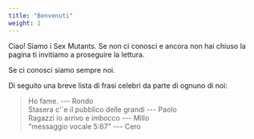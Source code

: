 ```yaml
---
title: "Benvenuti"
weight: 1
---
```


Ciao! Siamo i Sex Mutants. Se non ci conosci e ancora non hai chiuso la pagina ti invitiamo a proseguire la lettura.

Se ci conosci siamo sempre noi.

Di seguito una breve lista di frasi celebri da parte di ognuno di noi:

> Ho fame. --- Rondo  
> Stasera c'`e il pubblico delle grandi --- Paolo  
> Ragazzi io arrivo e imbocco --- Millo  
> "messaggio vocale 5:67" --- Cero  